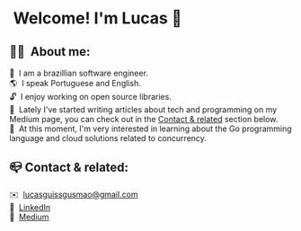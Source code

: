 # &nbsp;Welcome! I'm Lucas 👋

## 👨‍💻 &nbsp;About me:
🌱 &nbsp;I am a brazillian software engineer.<br>
🌎 &nbsp;I speak Portuguese and English.<br>
🔓 &nbsp;I enjoy working on open source libraries.<br>
📄 &nbsp;Lately I've started writing articles about tech and programming on my Medium page, you can check out in the [Contact & related](#contact--related) section below.<br>
📖 &nbsp;At this moment, I'm very interested in learning about the Go programming language and cloud solutions related to concurrency.<br>

## 📪&nbsp;Contact & related:
✉️  &nbsp;lucasguissgusmao@gmail.com<br>
👥 &nbsp;<a href="https://www.linkedin.com/in/lucasguissgusmao/">LinkedIn</a><br>
📃 &nbsp;<a href="https://lucasguissgusmao.medium.com/">Medium</a><br>
